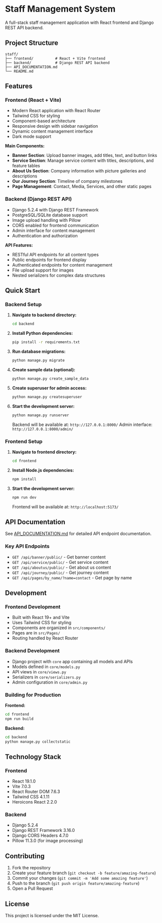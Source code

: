 # Staff Management System

A full-stack staff management application with React frontend and Django REST API backend.

## Project Structure

```
staff/
├── frontend/          # React + Vite frontend
├── backend/           # Django REST API backend
├── API_DOCUMENTATION.md
└── README.md
```

## Features

### Frontend (React + Vite)
- Modern React application with React Router
- Tailwind CSS for styling
- Component-based architecture
- Responsive design with sidebar navigation
- Dynamic content management interface
- Dark mode support

**Main Components:**
- **Banner Section**: Upload banner images, add titles, text, and button links
- **Service Section**: Manage service content with titles, descriptions, and feature tables
- **About Us Section**: Company information with picture galleries and descriptions
- **Our Journey Section**: Timeline of company milestones
- **Page Management**: Contact, Media, Services, and other static pages

### Backend (Django REST API)
- Django 5.2.4 with Django REST Framework
- PostgreSQL/SQLite database support
- Image upload handling with Pillow
- CORS enabled for frontend communication
- Admin interface for content management
- Authentication and authorization

**API Features:**
- RESTful API endpoints for all content types
- Public endpoints for frontend display
- Authenticated endpoints for content management
- File upload support for images
- Nested serializers for complex data structures

## Quick Start

### Backend Setup

1. **Navigate to backend directory:**
   ```bash
   cd backend
   ```

2. **Install Python dependencies:**
   ```bash
   pip install -r requirements.txt
   ```

3. **Run database migrations:**
   ```bash
   python manage.py migrate
   ```

4. **Create sample data (optional):**
   ```bash
   python manage.py create_sample_data
   ```

5. **Create superuser for admin access:**
   ```bash
   python manage.py createsuperuser
   ```

6. **Start the development server:**
   ```bash
   python manage.py runserver
   ```

   Backend will be available at: `http://127.0.0.1:8000/`
   Admin interface: `http://127.0.0.1:8000/admin/`

### Frontend Setup

1. **Navigate to frontend directory:**
   ```bash
   cd frontend
   ```

2. **Install Node.js dependencies:**
   ```bash
   npm install
   ```

3. **Start the development server:**
   ```bash
   npm run dev
   ```

   Frontend will be available at: `http://localhost:5173/`

## API Documentation

See [API_DOCUMENTATION.md](API_DOCUMENTATION.md) for detailed API endpoint documentation.

### Key API Endpoints

- `GET /api/banner/public/` - Get banner content
- `GET /api/service/public/` - Get service content  
- `GET /api/aboutus/public/` - Get about us content
- `GET /api/journey/public/` - Get journey content
- `GET /api/pages/by_name/?name=contact` - Get page by name

## Development

### Frontend Development
- Built with React 19+ and Vite
- Uses Tailwind CSS for styling
- Components are organized in `src/components/`
- Pages are in `src/Pages/`
- Routing handled by React Router

### Backend Development
- Django project with `core` app containing all models and APIs
- Models defined in `core/models.py`
- API views in `core/views.py`
- Serializers in `core/serializers.py`
- Admin configuration in `core/admin.py`

### Building for Production

**Frontend:**
```bash
cd frontend
npm run build
```

**Backend:**
```bash
cd backend
python manage.py collectstatic
```

## Technology Stack

### Frontend
- React 19.1.0
- Vite 7.0.3
- React Router DOM 7.6.3
- Tailwind CSS 4.1.11
- Heroicons React 2.2.0

### Backend
- Django 5.2.4
- Django REST Framework 3.16.0
- Django CORS Headers 4.7.0
- Pillow 11.3.0 (for image processing)

## Contributing

1. Fork the repository
2. Create your feature branch (`git checkout -b feature/amazing-feature`)
3. Commit your changes (`git commit -m 'Add some amazing feature'`)
4. Push to the branch (`git push origin feature/amazing-feature`)
5. Open a Pull Request

## License

This project is licensed under the MIT License.
